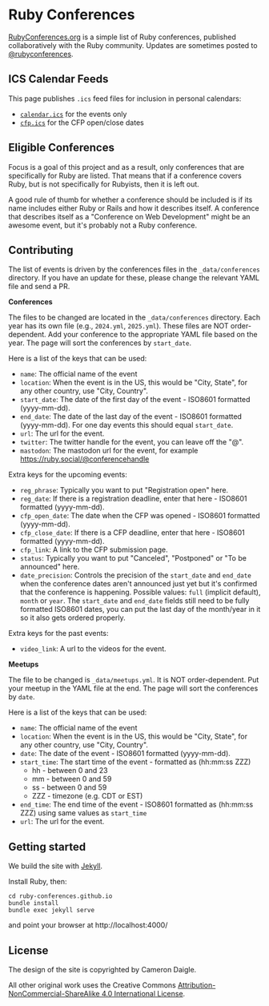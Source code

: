 # Ruby Conferences

[RubyConferences.org][r] is a simple list of Ruby conferences, published
collaboratively with the Ruby community. Updates are sometimes posted to
[@rubyconferences][t].

[r]: https://rubyconferences.org/
[t]: https://twitter.com/rubyconferences

## ICS Calendar Feeds

This page publishes `.ics` feed files for inclusion in personal calendars:

- [`calendar.ics`](https://rubyconferences.org/calendar.ics) for the events only
- [`cfp.ics`](https://rubyconferences.org/cfp.ics) for the CFP open/close dates

## Eligible Conferences

Focus is a goal of this project and as a result, only conferences that are
specifically for Ruby are listed. That means that if a conference covers Ruby,
but is not specifically for Rubyists, then it is left out.

A good rule of thumb for whether a conference should be included is if its name
includes either Ruby or Rails and how it describes itself. A conference that
describes itself as a "Conference on Web Development" might be an awesome event,
but it's probably not a Ruby conference.

## Contributing

The list of events is driven by the conferences files in the `_data/conferences` directory. If you have an update for these, please change the relevant YAML file and send a PR.

**Conferences**

The files to be changed are located in the `_data/conferences` directory. Each year has its own file (e.g., `2024.yml`, `2025.yml`). These files are NOT order-dependent.
Add your conference to the appropriate YAML file based on the year.
The page will sort the conferences by `start_date`.

Here is a list of the keys that can be used:

* `name`: The official name of the event
* `location`: When the event is in the US, this would be "City, State", for any
  other country, use "City, Country".
* `start_date`: The date of the first day of the event - ISO8601 formatted (yyyy-mm-dd).
* `end_date`: The date of the last day of the event - ISO8601 formatted (yyyy-mm-dd). For one day events this should equal `start_date`.
* `url`: The url for the event.
* `twitter`: The twitter handle for the event, you can leave off the "@".
* `mastodon`: The mastodon url for the event, for example https://ruby.social/@conferencehandle

Extra keys for the upcoming events:

* `reg_phrase`: Typically you want to put "Registration open" here.
* `reg_date`: If there is a registration deadline, enter that here - ISO8601 formatted (yyyy-mm-dd).
* `cfp_open_date`: The date when the CFP was opened - ISO8601 formatted (yyyy-mm-dd).
* `cfp_close_date`: If there is a CFP deadline, enter that here - ISO8601 formatted (yyyy-mm-dd).
* `cfp_link`: A link to the CFP submission page.
* `status`:  Typically you want to put "Canceled", "Postponed" or "To be announced" here.
* `date_precision`: Controls the precision of the `start_date` and `end_date` when the conference dates aren't announced just yet but it's confirmed that the conference is happening. Possible values: `full` (implicit default), `month` or `year`. The `start_date` and `end_date` fields still need to be fully formatted ISO8601 dates, you can put the last day of the month/year in it so it also gets ordered properly.

Extra keys for the past events:

* `video_link`: A url to the videos for the event.

**Meetups**

The file to be changed is `_data/meetups.yml`. It is NOT order-dependent.
Put your meetup in the YAML file at the end.
The page will sort the conferences by `date`.

Here is a list of the keys that can be used:

* `name`: The official name of the event
* `location`: When the event is in the US, this would be "City, State", for any
  other country, use "City, Country".
* `date`: The date of the event - ISO8601 formatted (yyyy-mm-dd).
* `start_time`: The start time of the event - formatted as (hh:mm:ss ZZZ)
  * hh - between 0 and 23
  * mm - between 0 and 59
  * ss - between 0 and 59
  * ZZZ - timezone (e.g. CDT or EST)
* `end_time`: The end time of the event - ISO8601 formatted as (hh:mm:ss ZZZ) using same values as `start_time`
* `url`: The url for the event.

## Getting started

We build the site with [Jekyll](https://jekyllrb.com/).

Install Ruby, then:
```
cd ruby-conferences.github.io
bundle install
bundle exec jekyll serve
```
and point your browser at http://localhost:4000/

## License

The design of the site is copyrighted by Cameron Daigle.

All other original work uses the Creative Commons
[Attribution-NonCommercial-ShareAlike 4.0 International License][l].

[l]: https://creativecommons.org/licenses/by-nc-sa/4.0/deed.en_US
